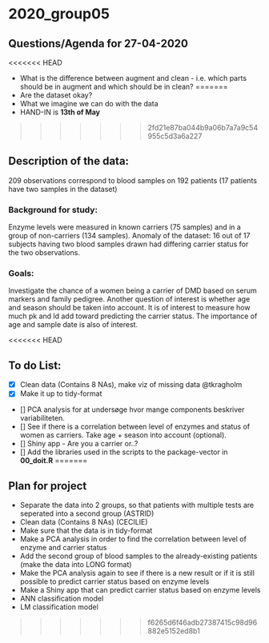 # 2020_group05

## Questions/Agenda for 27-04-2020

<<<<<<< HEAD
* What is the difference between augment and clean - i.e. which parts should be in augment and which should be in clean?
=======
* Are the dataset okay?
* What we imagine we can do with the data
* HAND-IN is **13th of May**
>>>>>>> 2fd21e87ba044b9a06b7a7a9c54955c5d3a6a227

## Description of the data: 
209 observations correspond to blood samples on 192 patients (17 patients have two samples in the dataset)

### Background for study: 
Enzyme levels were measured in known carriers (75 samples) and in a group of non-carriers (134 samples). 
Anomaly of the dataset: 16 out of 17 subjects having two blood samples drawn had differing carrier status for the two observations.

### Goals:
Investigate the chance of a women being a carrier of DMD  based on serum markers and family pedigree. 
Another question of interest is whether age and season should be taken into account. It is of interest to measure how much pk and ld add toward predicting the carrier status. The importance of age and sample date is also of interest.
 
<<<<<<< HEAD
## To do List: 

- [x] Clean data (Contains 8 NAs), make viz of missing data @tkragholm
- [x] Make it up to tidy-format
- [] PCA analysis for at undersøge hvor mange components beskriver variabiliteten.
- [] See if there is a correlation between level of enzymes and status of women as carriers. Take age + season into account (optional).
- [] Shiny app - Are you a carrier or..?
- [] Add the libraries used in the scripts to the package-vector in **00_doit.R** 
=======

## Plan for project
* Separate the data into 2 groups, so that patients with multiple tests are seperated into a second group (ASTRID)
* Clean data (Contains 8 NAs) (CECILIE)
* Make sure that the data is in tidy-format
* Make a PCA analysis in order to find the correlation between level of enzyme and carrier status
* Add the second group of blood samples to the already-existing patients (make the data into LONG format)
* Make the PCA analysis again to see if there is a new result or if it is still possible to predict carrier status based on enzyme levels
* Make a Shiny app that can predict carrier status based on enzyme levels
* ANN classification model 
* LM classification model
>>>>>>> f6265d6f46adb27387415c98d96882e5152ed8b1


